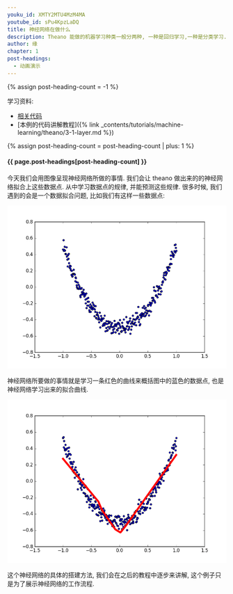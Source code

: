 ```yaml
---
youku_id: XMTY2MTU4MzM4MA
youtube_id: sPu4KpzLaDQ
title: 神经网络在做什么
description: Theano 能做的机器学习种类一般分两种, 一种是回归学习,一种是分类学习. 大家可以下载代码自己看看theano, 神经网络是如何进行分类学习的.
author: 缘
chapter: 1
post-headings:
  - 动画演示
---
```

{% assign post-heading-count = -1 %}

学习资料:
  * [相关代码](https://github.com/MorvanZhou/tutorials/blob/master/theanoTUT/theano3_what_does_ML_do.py)
  * [本例的代码讲解教程]({% link _contents/tutorials/machine-learning/theano/3-1-layer.md %})

{% assign post-heading-count = post-heading-count | plus: 1 %}
<h4 class="tut-h4-pad" id="{{ page.post-headings[post-heading-count] }}">{{ page.post-headings[post-heading-count] }}</h4>

今天我们会用图像呈现神经网络所做的事情.
我们会让 theano 做出来的的神经网络拟合上这些数据点. 从中学习数据点的规律, 并能预测这些规律.
很多时候, 我们遇到的会是一个数据拟合问题, 比如我们有这样一些数据点:

<img class="course-image" src="/static/results/theano/1_3_1.png" alt="{{ page.title }}{% increment image-count %}">

神经网络所要做的事情就是学习一条红色的曲线来概括图中的蓝色的数据点, 也是神经网络学习出来的拟合曲线.

<img class="course-image" src="/static/results/theano/1_3_2.gif" alt="{{ page.title }}{% increment image-count %}">

这个神经网络的具体的搭建方法, 我们会在之后的教程中逐步来讲解, 这个例子只是为了展示神经网络的工作流程.